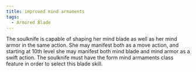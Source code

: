 ```yaml
---
title: improved mind armaments
tags:
  - Armored Blade
---
```


The soulknife is capable of shaping her mind blade as well as her mind armor in the same action. She may manifest both as a move action, and starting at 10th level she may manifest both mind blade and mind armor as a swift action. The soulknife must have the form mind armaments class feature in order to select this blade skill.
